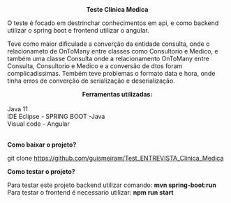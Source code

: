 <center><b>Teste Clinica Medica</b><br></center>

O teste é focado em destrinchar conhecimentos em api, e como backend utilizar o spring boot e frontend utilizar o angular.<br> 

Teve como maior dificulade a converção da entidade consulta, onde o relacionameto de OnToMany entre classes como Consultorio e Medico, e também uma classe Consulta onde a relacionamento OnToMany entre Consulta, Consultorio e Medico e a conversão de dtos foram complicadissimas. Tembém teve problemas o formato data e hora, onde tinha erros de converção de serialização e deserialização.<br> 

<center><b>Ferramentas utilizadas:</b></center><br> 
Java 11<br> 
IDE Eclipse - SPRING BOOT -Java<br> 
Visual code - Angular<br><br>


<b>Como baixar o projeto?</b><br> 

git clone https://github.com/guismeiram/Test_ENTREVISTA_Clinica_Medica

<b>Como testar o projeto?</b><br>

Para testar este projeto backend utilizar comando: <b>mvn spring-boot:run</b><br>
Para testar o frontend é necessario utilizar: <b>npm run start</b>


